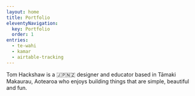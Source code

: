 ```yaml
---
layout: home
title: Portfolio
eleventyNavigation:
  key: Portfolio
  order: 1
entries:
  - te-wahi
  - kamar
  - airtable-tracking
---
```


Tom Hackshaw is a 🇯🇵🇳🇿 designer and educator based in Tāmaki Makaurau, Aotearoa who enjoys building things that are simple, beautiful and fun.
